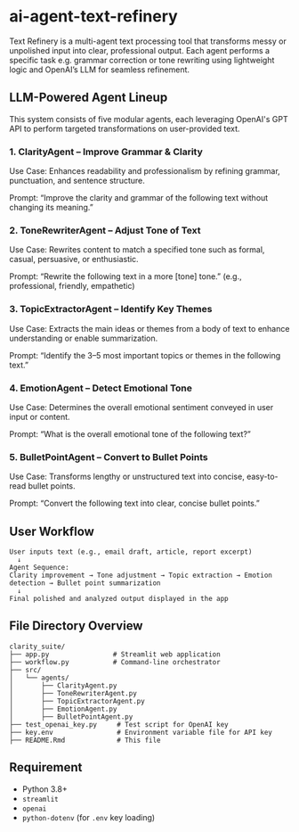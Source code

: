 # ai-agent-text-refinery
Text Refinery is a multi-agent text processing tool that transforms messy or unpolished input into clear, professional output. Each agent performs a specific task e.g. grammar correction or tone rewriting using lightweight logic and OpenAI’s LLM for seamless refinement.

## LLM-Powered Agent Lineup
This system consists of five modular agents, each leveraging OpenAI's GPT API to perform targeted transformations on user-provided text.

### 1. ClarityAgent – Improve Grammar & Clarity
Use Case: Enhances readability and professionalism by refining grammar, punctuation, and sentence structure.

Prompt: “Improve the clarity and grammar of the following text without changing its meaning.”

### 2. ToneRewriterAgent – Adjust Tone of Text
Use Case: Rewrites content to match a specified tone such as formal, casual, persuasive, or enthusiastic.

Prompt: “Rewrite the following text in a more [tone] tone.”
(e.g., professional, friendly, empathetic)

### 3. TopicExtractorAgent – Identify Key Themes
Use Case: Extracts the main ideas or themes from a body of text to enhance understanding or enable summarization.

Prompt: “Identify the 3–5 most important topics or themes in the following text.”

### 4. EmotionAgent – Detect Emotional Tone
Use Case: Determines the overall emotional sentiment conveyed in user input or content.

Prompt: “What is the overall emotional tone of the following text?”

### 5. BulletPointAgent – Convert to Bullet Points
Use Case: Transforms lengthy or unstructured text into concise, easy-to-read bullet points.

Prompt: “Convert the following text into clear, concise bullet points.”



## User Workflow


    User inputs text (e.g., email draft, article, report excerpt)
      ↓
    Agent Sequence:
    Clarity improvement → Tone adjustment → Topic extraction → Emotion detection → Bullet point summarization
      ↓
    Final polished and analyzed output displayed in the app



## File Directory Overview
    clarity_suite/
    ├── app.py                # Streamlit web application
    ├── workflow.py           # Command-line orchestrator
    ├── src/
    │   └── agents/
    │       ├── ClarityAgent.py
    │       ├── ToneRewriterAgent.py
    │       ├── TopicExtractorAgent.py
    │       ├── EmotionAgent.py
    │       ├── BulletPointAgent.py
    ├── test_openai_key.py     # Test script for OpenAI key
    ├── key.env                # Environment variable file for API key
    ├── README.Rmd             # This file


## Requirement
- Python 3.8+
- `streamlit`
- `openai`
- `python-dotenv` (for `.env` key loading)
